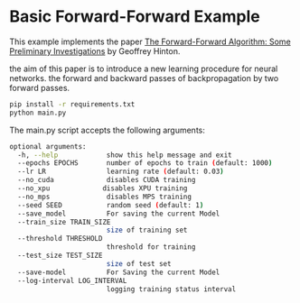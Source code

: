 # Basic Forward-Forward Example

This example implements the paper [The Forward-Forward Algorithm: Some Preliminary Investigations](https://arxiv.org/abs/2212.13345) by Geoffrey Hinton.

the aim of this paper is to introduce a new learning procedure for neural networks. the forward and backward passes of backpropagation by two forward passes.

```bash
pip install -r requirements.txt
python main.py
```

The main.py script accepts the following arguments:

```bash
optional arguments:
  -h, --help            show this help message and exit
  --epochs EPOCHS       number of epochs to train (default: 1000)
  --lr LR               learning rate (default: 0.03)
  --no_cuda             disables CUDA training
  --no_xpu             disables XPU training
  --no_mps              disables MPS training
  --seed SEED           random seed (default: 1)
  --save_model          For saving the current Model
  --train_size TRAIN_SIZE
                        size of training set
  --threshold THRESHOLD
                        threshold for training
  --test_size TEST_SIZE
                        size of test set
  --save-model          For Saving the current Model
  --log-interval LOG_INTERVAL
                        logging training status interval
```

